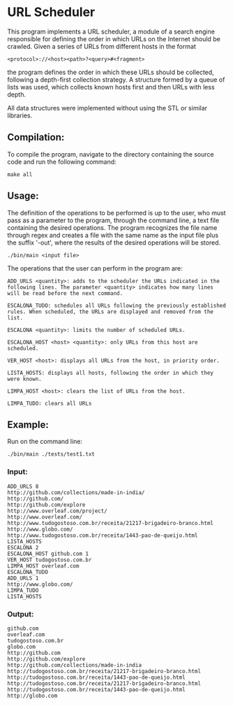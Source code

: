# URL Scheduler
This program implements a URL scheduler, a module of a search engine responsible for defining the order in which URLs on the Internet should be crawled. Given a series of URLs from different hosts in the format 

    <protocol>://<host><path>?<query>#<fragment>
    
the program defines the order in which these URLs should be collected, following a depth-first collection strategy. A structure formed by a queue of lists was used, which collects known hosts first and then URLs with less depth.

All data structures were implemented without using the STL or similar libraries.

## Compilation:
To compile the program, navigate to the directory containing the source code and run the following command:

    make all
    
## Usage:
The definition of the operations to be performed is up to the user, who must pass as a parameter to the program, through the command line, a text file containing the desired operations. The program recognizes the file name through regex and creates a file with the same name as the input file plus the suffix '-out', where the results of the desired operations will be stored.

    ./bin/main <input file>

The operations that the user can perform in the program are:
    
    ADD_URLS <quantity>: adds to the scheduler the URLs indicated in the following lines. The parameter <quantity> indicates how many lines will be read before the next command.

    ESCALONA_TUDO: schedules all URLs following the previously established rules. When scheduled, the URLs are displayed and removed from the list.

    ESCALONA <quantity>: limits the number of scheduled URLs.

    ESCALONA_HOST <host> <quantity>: only URLs from this host are scheduled.

    VER_HOST <host>: displays all URLs from the host, in priority order.

    LISTA_HOSTS: displays all hosts, following the order in which they were known.

    LIMPA_HOST <host>: clears the list of URLs from the host.
    
    LIMPA_TUDO: clears all URLs


## Example:
Run on the command line:

    ./bin/main ./tests/test1.txt
### Input:
    ADD_URLS 8
    http://github.com/collections/made-in-india/
    http://github.com/
    http://github.com/explore
    http://www.overleaf.com/project/
    http://www.overleaf.com/
    http://www.tudogostoso.com.br/receita/21217-brigadeiro-branco.html
    http://www.globo.com/
    http://www.tudogostoso.com.br/receita/1443-pao-de-queijo.html
    LISTA_HOSTS
    ESCALONA 2
    ESCALONA_HOST github.com 1
    VER_HOST tudogostoso.com.br
    LIMPA_HOST overleaf.com
    ESCALONA_TUDO
    ADD_URLS 1
    http://www.globo.com/
    LIMPA_TUDO
    LISTA_HOSTS

### Output:
    github.com
    overleaf.com
    tudogostoso.com.br
    globo.com
    http://github.com
    http://github.com/explore
    http://github.com/collections/made-in-india
    http://tudogostoso.com.br/receita/21217-brigadeiro-branco.html
    http://tudogostoso.com.br/receita/1443-pao-de-queijo.html
    http://tudogostoso.com.br/receita/21217-brigadeiro-branco.html
    http://tudogostoso.com.br/receita/1443-pao-de-queijo.html
    http://globo.com
